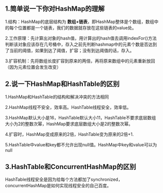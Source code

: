 ## 1.简单说一下你对HashMap的理解

1.结构：HashMap的底层结构为 **数组+链表**，即HashMap整体是个数组，数组中的每个位置都是一个链表，我们的数据就存放在这些链表的value处。

2.工作原理：先计算出对象的hash值，用计算出的hash值去调用indexFor()方法判断该对象应该存在几号桶中，存入之前先判断hashmap中的元素个数是否达到了当前的阈值，如果到达了阈值，扩容；没有到达阈值的话，存入。

3.扩容机制：先将数组长度扩容到原来的两倍，再将原来数组中的元素重新放回（因为元素位置会发生改变）



## 2.说一下HashMap和HashTable的区别

1.HashMap和HashTable的结构和解决冲突的方法相同

2.HashMap线程不安全，效率高。HashTable线程安全，效率低。

3.HashMap默认大小是16，HashTable默认大小11，HashTable不要求底层数组大小为2的整数次幂，HashMap要求底层数组大小是2的整数次幂。

4.扩容时，HashMap变成原来的2倍，HashTable变为原来的2倍+1.

5.HashTable中value和key都不允许出现null值。HashMap中key和value可以为null



## 3.HashTable和ConcurrentHashMap的区别

HashTable线程安全是因为给每个方法都加了synchronized，concurrentHashMap是如何实现线程安全的自己百度。

